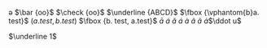 ə
$\bar {oo}$
$\check {oo}$
$\underline {ABCD}$
$\fbox {\vphantom{b}a. test}$
$\left(a. test, b. test\right)$
$\fbox {b. test, a.test}$
$\bar a$
$\acute a$
$\check a$
$\acute a$
$\grave a$
$\hat a$
$\tilde a$
$\dot a$$\ddot u$

$\underline 1$

<!--stackedit_data:
eyJoaXN0b3J5IjpbMjA1MjA3MTM2MSwtMTU2OTUyMzI0MCw0OD
E0OTE3NjEsLTIyNjg2NTI0LC0xMDA5NjQ0MzY5LC0yNjIwNjA2
ODAsLTE4NDE1MDgyMV19
-->